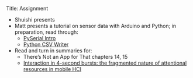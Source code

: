 Title: Assignment

- Shuishi presents
- Matt presents a tutorial on sensor data with Arduino and Python; in
	preparation, read through:
	- [PySerial
		Intro](http://pyserial.readthedocs.io/en/latest/shortintro.html)
	- [Python CSV Writer](https://docs.python.org/3/library/csv.html)
- Read and turn in summaries for:
	- There’s Not an App for That chapters 14, 15
	- [Interaction in 4-second bursts: the fragmented nature of
		attentional resources in mobile
		HCI](https://dl.acm.org/citation.cfm?id=1055101)
